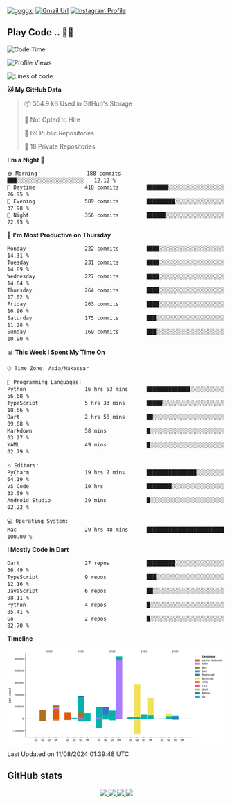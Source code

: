 [![goggxi](https://img.shields.io/badge/Portofolio-Goggxi-orange)](https://goggxi.github.io)
[![Gmail Url](https://img.shields.io/twitter/url?label=Goggxi@gmail.com&logo=gmail&style=social&url=http%3A%2F%2Fmailto%3Acontact.Goggxi@gmail.com)](mailto:Goggxi@gmail.com) [![Instagram Profile](https://img.shields.io/twitter/url?label=moh_rifkan&logo=instagram&style=social&url=https://www.instagram.com/moh_rifkan/)](https://www.instagram.com/moh_rifkan/)

## Play Code .. 💬🚀

<!-- [![Moh Rifkan GitHub stats](https://github-readme-stats.vercel.app/api?username=goggxi&count_private=true&show_icons=true&theme=dracula&custom_title=Goggxi%20Statistic%20🚀)](https://github.com/goggxi/goggxi)

[![Top Langs](https://github-readme-stats.vercel.app/api/top-langs/?username=goggxi&langs_count=8&layout=compact&show_icons=true&theme=dracula)](https://github.com/goggxi/goggxi) -->

<!--START_SECTION:waka-->
![Code Time](http://img.shields.io/badge/Code%20Time-3%2C114%20hrs%2017%20mins-blue)

![Profile Views](http://img.shields.io/badge/Profile%20Views-7-blue)

![Lines of code](https://img.shields.io/badge/From%20Hello%20World%20I%27ve%20Written-1.8%20million%20lines%20of%20code-blue)

**🐱 My GitHub Data** 

> 📦 554.9 kB Used in GitHub's Storage 
 > 
> 🚫 Not Opted to Hire
 > 
> 📜 69 Public Repositories 
 > 
> 🔑 18 Private Repositories 
 > 
**I'm a Night 🦉** 

```text
🌞 Morning                188 commits         ███░░░░░░░░░░░░░░░░░░░░░░   12.12 % 
🌆 Daytime                418 commits         ███████░░░░░░░░░░░░░░░░░░   26.95 % 
🌃 Evening                589 commits         █████████░░░░░░░░░░░░░░░░   37.98 % 
🌙 Night                  356 commits         ██████░░░░░░░░░░░░░░░░░░░   22.95 % 
```
📅 **I'm Most Productive on Thursday** 

```text
Monday                   222 commits         ████░░░░░░░░░░░░░░░░░░░░░   14.31 % 
Tuesday                  231 commits         ████░░░░░░░░░░░░░░░░░░░░░   14.89 % 
Wednesday                227 commits         ████░░░░░░░░░░░░░░░░░░░░░   14.64 % 
Thursday                 264 commits         ████░░░░░░░░░░░░░░░░░░░░░   17.02 % 
Friday                   263 commits         ████░░░░░░░░░░░░░░░░░░░░░   16.96 % 
Saturday                 175 commits         ███░░░░░░░░░░░░░░░░░░░░░░   11.28 % 
Sunday                   169 commits         ███░░░░░░░░░░░░░░░░░░░░░░   10.90 % 
```


📊 **This Week I Spent My Time On** 

```text
🕑︎ Time Zone: Asia/Makassar

💬 Programming Languages: 
Python                   16 hrs 53 mins      ██████████████░░░░░░░░░░░   56.68 % 
TypeScript               5 hrs 33 mins       █████░░░░░░░░░░░░░░░░░░░░   18.66 % 
Dart                     2 hrs 56 mins       ██░░░░░░░░░░░░░░░░░░░░░░░   09.88 % 
Markdown                 58 mins             █░░░░░░░░░░░░░░░░░░░░░░░░   03.27 % 
YAML                     49 mins             █░░░░░░░░░░░░░░░░░░░░░░░░   02.79 % 

🔥 Editors: 
PyCharm                  19 hrs 7 mins       ████████████████░░░░░░░░░   64.19 % 
VS Code                  10 hrs              ████████░░░░░░░░░░░░░░░░░   33.59 % 
Android Studio           39 mins             █░░░░░░░░░░░░░░░░░░░░░░░░   02.22 % 

💻 Operating System: 
Mac                      29 hrs 48 mins      █████████████████████████   100.00 % 
```

**I Mostly Code in Dart** 

```text
Dart                     27 repos            █████████░░░░░░░░░░░░░░░░   36.49 % 
TypeScript               9 repos             ███░░░░░░░░░░░░░░░░░░░░░░   12.16 % 
JavaScript               6 repos             ██░░░░░░░░░░░░░░░░░░░░░░░   08.11 % 
Python                   4 repos             █░░░░░░░░░░░░░░░░░░░░░░░░   05.41 % 
Go                       2 repos             █░░░░░░░░░░░░░░░░░░░░░░░░   02.70 % 
```



**Timeline**

![Lines of Code chart](https://raw.githubusercontent.com/Goggxi/Goggxi/main/assets/bar_graph.png)


 Last Updated on 11/08/2024 01:39:48 UTC
<!--END_SECTION:waka-->

## GitHub stats

<p align="center">
  <a href="https://github.com/goggxi">
    <img src="http://github-profile-summary-cards.vercel.app/api/cards/profile-details?username=goggxi&theme=transparent" />
  </a>
  <a href="https://github.com/goggxi">
    <img src="https://github-readme-streak-stats.herokuapp.com/?user=goggxi&hide_border=true&card_width=338&theme=transparent" />
  </a>
  <a href="https://github.com/goggxi">
    <img src="http://github-profile-summary-cards.vercel.app/api/cards/stats?username=goggxi&theme=transparent" />
  </a>
  <a href="https://github.com/goggxi">
    <img src="https://github-readme-stats.vercel.app/api/top-langs/?username=goggxi&langs_count=10&exclude_repo=&hide=c,makefile,html,css,sass,nix,nunjucks,tsql,dockerfile,shell&card_width=699&hide_border=true&theme=transparent" />
  </a>
  <!-- <br/>
  <a href="https://github.com/goggxi">
    <img src="https://komarev.com/ghpvc/?username=goggxi&color=blue&style=flat" />
  </a> -->
</p>
